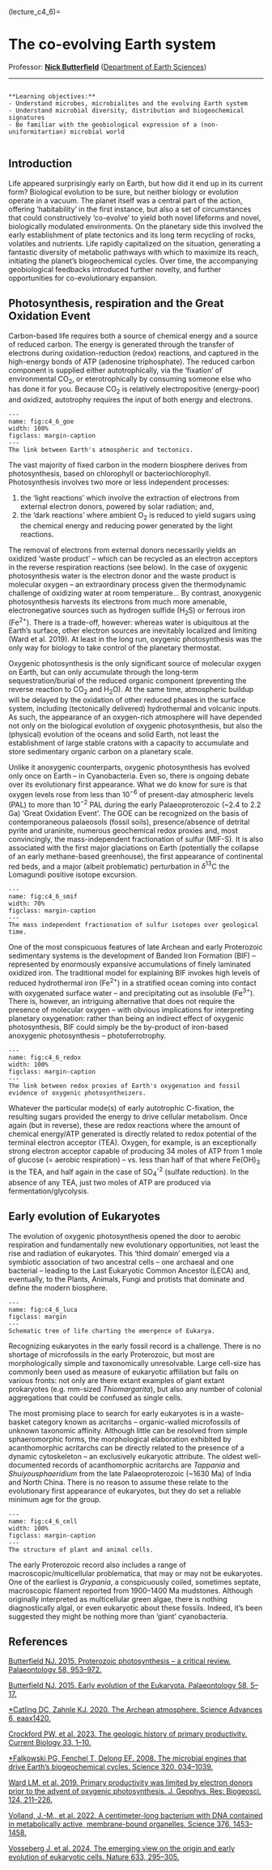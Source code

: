 (lecture_c4_6)=
# The co-evolving Earth system

Professor: **[Nick Butterfield](mailto:njb1005@cam.ac.uk)** ([Department of Earth Sciences](https://esc.cam.ac.uk))

---

```{highlights}

**Learning objectives:**
- Understand microbes, microbialites and the evolving Earth system
- Understand microbial diversity, distribution and biogeochemical signatures
- Be familiar with the geobiological expression of a (non-uniformitartian) microbial world


```

## Introduction

Life appeared surprisingly early on Earth, but how did it end up in its current form? Biological evolution to be sure, but neither biology or evolution operate in a vacuum. The planet itself was a central part of the action, offering ‘habitability’ in the first instance, but also a set of circumstances that could constructively ‘co-evolve’ to yield both novel lifeforms and novel, biologically modulated environments. On the planetary side this involved the early establishment of plate tectonics and its long term recycling of rocks, volatiles and nutrients. Life rapidly capitalized on the situation, generating a fantastic diversity of metabolic pathways with which to maximize its reach, initiating the planet’s biogeochemical cycles. Over time, the accompanying geobiological feedbacks introduced further novelty, and further opportunities for co-evolutionary expansion.

## Photosynthesis, respiration and the Great Oxidation Event

Carbon-based life requires both a source of chemical energy and a source of reduced carbon. The energy is generated through the transfer of electrons during oxidation-reduction (redox) reactions, and captured in the high-energy bonds of ATP (adenosine triphosphate). The reduced carbon component is supplied either autotrophically, via the ‘fixation’ of environmental CO<sub>2</sub>, or  eterotrophically by consuming someone else who has done it for you. Because CO<sub>2</sub> is relatively electropositive (energy-poor) and oxidized, autotrophy requires the input of both energy and electrons.

```{figure} ./figures/goe.png
---
name: fig:c4_6_goe
width: 100%
figclass: margin-caption
---
The link between Earth's atmospheric and tectonics.
```

The vast majority of fixed carbon in the modern biosphere derives from photosynthesis, based on chlorophyll or bacteriochlorophyll. Photosynthesis involves two more or less independent processes: 
1) the ‘light reactions’ which involve the extraction of electrons from external electron donors, powered by solar radiation; and, 
2) the ‘dark reactions’ where ambient O<sub>2</sub> is reduced to yield sugars using the chemical energy and reducing power generated by the light reactions. 

The removal of  electrons from external donors necessarily yields an oxidized ‘waste product’ – which can be recycled as an electron acceptors in the reverse respiration reactions (see below). In the case of oxygenic photosynthesis water is the electron donor and the waste product is molecular oxygen – an extraordinary process given the thermodynamic challenge of oxidizing water at room temperature... By contrast, anoxygenic photosynthesis harvests its electrons from much more amenable, electronegative sources such as hydrogen sulfide (H<sub>2</sub>S) or ferrous iron (Fe<sup>2+</sup>). There is a trade-off, however: whereas water is ubiquitous at the Earth’s surface, other electron sources are inevitably localized and limiting (Ward et al. 2019). At least in the long run, oxygenic photosynthesis was the only way for biology to take control of the planetary thermostat.

Oxygenic photosynthesis is the only significant source of molecular oxygen on Earth, but can only accumulate through the long-term sequestration/burial of the reduced organic component (preventing the reverse reaction to CO<sub>2</sub> and H<sub>2</sub>O). At the same time, atmospheric buildup will be delayed by the oxidation of other reduced phases in the surface system, including (tectonically delivered) hydrothermal and volcanic inputs. As such, the appearance of an oxygen-rich atmosphere will have depended not only on the biological evolution of oxygenic photosynthesis, but also the (physical) evolution of the oceans and solid Earth, not least the establishment of large stable cratons with a capacity to accumulate and store sedimentary organic carbon on a planetary scale.

Unlike it anoxygenic counterparts, oxygenic photosynthesis has evolved only once on Earth – in Cyanobacteria. Even so, there is ongoing debate over its evolutionary first appearance. What we do know for sure is that oxygen levels rose from less than $10^{-6}$ of present-day atmospheric levels (PAL) to more than $10^{-2}$ PAL during the early Palaeoproterozoic (~2.4 to 2.2 Ga) ‘Great Oxidation Event'. The GOE can be recognized on the basis of contemporaneous palaeosols (fossil soils), presence/absence of detrital pyrite and uraninite, numerous geochemical redox proxies and, most convincingly, the mass-independent fractionation of sulfur (MIF-S). It is also associated with the first major glaciations on Earth (potentially the collapse of an early methane-based greenhouse), the first appearance of continental red beds, and a major (albeit problematic) perturbation in $\delta^{13}$C  the Lomagundi positive isotope excursion.

```{figure} ./figures/smif.png
---
name: fig:c4_6_smif
width: 70%
figclass: margin-caption
---
The mass independent fractionation of sulfur isotopes over geological time.  
```

One of the most conspicuous features of late Archean and early Proterozoic sedimentary systems is the development of Banded Iron Formation (BIF) – represented by enormously expansive accumulations of finely laminated oxidized iron. The traditional model for explaining BIF invokes high levels of reduced hydrothermal iron (Fe<sup>2+</sup>) in a stratified ocean coming into contact with oxygenated surface water – and precipitating out as insoluble (Fe<sup>3+</sup>). There is, however, an intriguing alternative that does not require the presence of molecular oxygen – with obvious implications for interpreting planetary oxygenation: rather than being an indirect effect of oxygenic photosynthesis, BIF could simply be the by-product of iron-based anoxygenic photosynthesis – photoferrotrophy.

```{figure} ./figures/redox.png
---
name: fig:c4_6_redox
width: 100%
figclass: margin-caption
---
The link between redox proxies of Earth's oxygenation and fossil evidence of oxygenic photosyntheizers.
```

Whatever the particular mode(s) of early autotrophic C-fixation, the resulting sugars provided the energy to drive cellular metabolism. Once again (but in reverse), these are redox reactions where the amount of chemical energy/ATP generated is directly related to redox potential of the terminal electron acceptor (TEA). Oxygen, for example, is an exceptionally strong electron acceptor capable of producing 34 moles of ATP from 1 mole of glucose (= aerobic respiration) – vs. less than half of that where Fe(OH)<sub>3</sub> is the TEA, and half again in the case of SO<sub>4</sub><sup>-2</sup> (sulfate reduction). In the absence of any TEA, just two moles of ATP are produced via fermentation/glycolysis.

## Early evolution of Eukaryotes

The evolution of oxygenic photosynthesis opened the door to aerobic respiration and fundamentally new evolutionary opportunities, not least the rise and radiation of eukaryotes. This ‘third domain’ emerged via a symbiotic association of two ancestral cells – one archaeal and one bacterial – leading to the Last Eukaryotic Common Ancestor (LECA) and, eventually, to the Plants, Animals, Fungi and protists that dominate and define the modern biosphere.

```{figure} ./figures/luca.png
---
name: fig:c4_6_luca
figclass: margin
---
Schematic tree of life charting the emergence of Eukarya.
```

Recognizing eukaryotes in the early fossil record is a challenge. There is no shortage of microfossils in the early Proterozoic, but most are morphologically simple and taxonomically unresolvable. Large cell-size has commonly been used as measure of eukaryotic affiliation but fails on various fronts: not only are there extant examples of giant extant prokaryotes (e.g. mm-sized _Thiomargarita_), but also any number of colonial aggregations that could be confused as single cells.

The most promising place to search for early eukaryotes is in a waste-basket category known as acritarchs – organic-walled microfossils of unknown taxonomic affinity. Although little can be resolved from simple sphaeromorphic forms, the morphological
elaboration exhibited by acanthomorphic acritarchs can be directly related to the presence of a dynamic cytoskeleton – an exclusively eukaryotic attribute. The oldest well-documented records of acanthomorphic acritarchs are _Tappania_ and _Shuiyousphaeridium_ from the late Palaeoproterozoic (~1630 Ma) of India and North China. There is no reason to assume these relate to the evolutionary first appearance of eukaryotes, but they do set a reliable minimum age for the group.

```{figure} ./figures/cell.png
---
name: fig:c4_6_cell
width: 100%
figclass: margin-caption
---
The structure of plant and animal cells.
```

The early Proterozoic record also includes a range of macroscopic/multicellular problematica, that may or may not be eukaryotes. One of the earliest is _Grypania_, a conspicuously coiled, sometimes septate, macroscopic filament reported from 1900&ndash;1400 Ma mudstones. Although originally interpreted as multicellular green algae, there is nothing diagnostically algal, or even eukaryotic about these fossils. Indeed, it’s been suggested they might be nothing more than ‘giant’ cyanobacteria.

## References

[Butterfield NJ. 2015. Proterozoic photosynthesis – a critical review. Palaeontology 58, 953–972.](https://doi.org/10.1111/pala.12211)

[Butterfield NJ. 2015. Early evolution of the Eukaryota. Palaeontology 58, 5–17.](https://doi.org/10.1111/pala.12139)

[*Catling DC, Zahnle KJ. 2020. The Archean atmosphere. Science Advances 6, eaax1420.](https://doi.org/10.1126/sciadv.aax1420)

[Crockford PW, et al. 2023. The geologic history of primary productivity. Current Biology 33, 1–10.](https://doi.org/10.1016/j.cub.2023.09.040)

[*Falkowski PG, Fenchel T, Delong EF. 2008. The microbial engines that drive Earth’s biogeochemical cycles. Science 320,  034–1039.](https://doi.org/10.1126/science.1153213)

[Ward LM, et al. 2019. Primary productivity was limited by electron donors prior to the advent of oxygenic photosynthesis. J. Geophys. Res: Biogeosci. 124, 211–226.](https://doi.org/10.1029/2018JG004679)

[Volland, J.-M., et al. 2022. A centimeter-long bacterium with DNA contained in metabolically active, membrane-bound organelles. Science 376, 1453–1458.](https://doi.org/10.1126/science.abb3634)

[Vosseberg J, et al. 2024, The emerging view on the origin and early evolution of eukaryotic cells. Nature 633, 295–305.](https://doi.org/10.1038/s41586-024-07677-6)